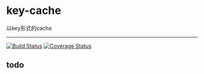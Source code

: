 # key-cache

以key形式的cache

---

[![Build Status](https://travis-ci.org/xuexb/key-cache.svg?branch=master)](https://travis-ci.org/xuexb/key-cache) [![Coverage Status](https://coveralls.io/repos/xuexb/key-cache/badge.svg?branch=master&service=github)](https://coveralls.io/github/xuexb/key-cache?branch=master)

## todo